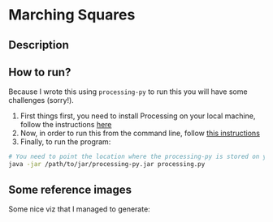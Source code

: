 # Marching Squares

## Description

## How to run?

Because I wrote this using `processing-py` to run this you will have some challenges (sorry!).

1. First things first, you need to install Processing on your local machine, follow the instructions [here](https://processing.org/download/)
2. Now, in order to run this from the command line, follow [this instructions](https://py.processing.org/tutorials/command-line)
3. Finally, to run the program:

```bash
# You need to point the location where the processing-py is stored on your local machine
java -jar /path/to/jar/processing-py.jar processing.py
```

## Some reference images

Some nice viz that I managed to generate:
